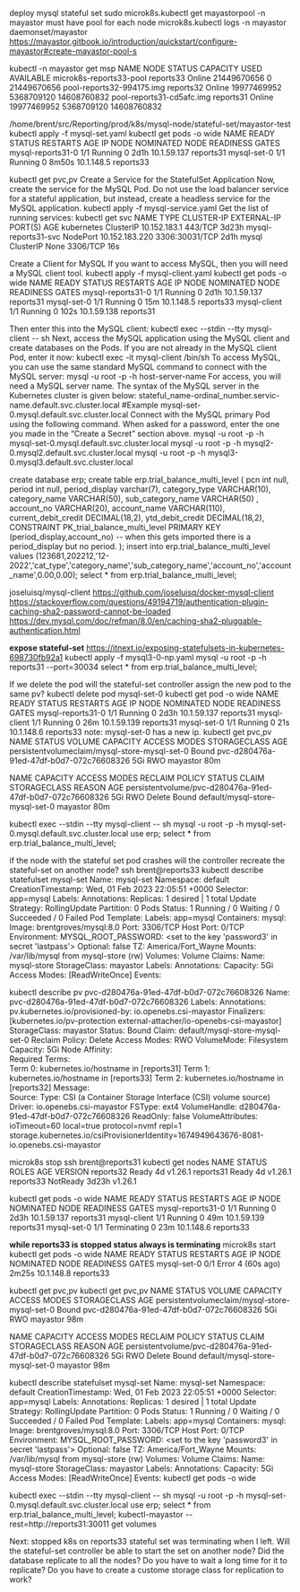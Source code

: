 deploy mysql stateful set
sudo microk8s.kubectl get mayastorpool -n mayastor
must have pool for each node
microk8s.kubectl logs -n mayastor daemonset/mayastor
https://mayastor.gitbook.io/introduction/quickstart/configure-mayastor#create-mayastor-pool-s

kubectl -n mayastor get msp
NAME                        NODE        STATUS   CAPACITY      USED         AVAILABLE
microk8s-reports33-pool     reports33   Online   21449670656   0            21449670656
pool-reports32-994175.img   reports32   Online   19977469952   5368709120   14608760832
pool-reports31-cd5afc.img   reports31   Online   19977469952   5368709120   14608760832

/home/brent/src/Reporting/prod/k8s/mysql-node/stateful-set/mayastor-test
kubectl apply -f mysql-set.yaml
kubectl get pods -o wide
NAME                READY   STATUS    RESTARTS   AGE     IP            NODE        NOMINATED NODE   READINESS GATES
mysql-reports31-0   1/1     Running   0          2d1h    10.1.59.137   reports31   <none>           <none>
mysql-set-0         1/1     Running   0          8m50s   10.1.148.5    reports33   <none>           <none>

kubectl get pvc,pv
Create a Service for the StatefulSet Application
Now, create the service for the MySQL Pod. Do not use the load balancer service for a stateful application, but instead, create a headless service for the MySQL application.
kubectl apply -f mysql-service.yaml
Get the list of running services:
kubectl get svc
NAME                  TYPE        CLUSTER-IP       EXTERNAL-IP   PORT(S)          AGE
kubernetes            ClusterIP   10.152.183.1     <none>        443/TCP          3d23h
mysql-reports31-svc   NodePort    10.152.183.220   <none>        3306:30031/TCP   2d1h
mysql                 ClusterIP   None             <none>        3306/TCP         16s

Create a Client for MySQL
If you want to access MySQL, then you will need a MySQL client tool. 
kubectl apply -f mysql-client.yaml
kubectl get pods -o wide
NAME                READY   STATUS    RESTARTS   AGE    IP            NODE        NOMINATED NODE   READINESS GATES
mysql-reports31-0   1/1     Running   0          2d1h   10.1.59.137   reports31   <none>           <none>
mysql-set-0         1/1     Running   0          15m    10.1.148.5    reports33   <none>           <none>
mysql-client        1/1     Running   0          102s   10.1.59.138   reports31   <none>           <none>

Then enter this into the MySQL client:
kubectl exec --stdin --tty mysql-client -- sh
Next, access the MySQL application using the MySQL client and create databases on the Pods.
If you are not already in the MySQL client Pod, enter it now:
kubectl exec -it mysql-client /bin/sh
To access MySQL, you can use the same standard MySQL command to connect with the MySQL server:
mysql -u root -p -h host-server-name
For access, you will need a MySQL server name. The syntax of the MySQL server in the Kubernetes cluster is given below:
stateful_name-ordinal_number.servic-name.default.svc.cluster.local
#Example
mysql-set-0.mysql.default.svc.cluster.local
Connect with the MySQL primary Pod using the following command. When asked for a password, enter the one you made in the “Create a Secret” section above.
mysql -u root -p -h mysql-set-0.mysql.default.svc.cluster.local
mysql -u root -p -h mysql2-0.mysql2.default.svc.cluster.local
mysql -u root -p -h mysql3-0.mysql3.default.svc.cluster.local

create database erp;
create table erp.trial_balance_multi_level
(
 pcn int null,
 period int null,
 period_display varchar(7),
 category_type VARCHAR(10),
 category_name VARCHAR(50),
 sub_category_name VARCHAR(50) ,
 account_no VARCHAR(20),
 account_name VARCHAR(110),
 current_debit_credit DECIMAL(18,2),
 ytd_debit_credit DECIMAL(18,2),
 CONSTRAINT PK_trial_balance_multi_level PRIMARY KEY (period_display,account_no) -- when this gets imported there is a period_display but no period.
);
insert into erp.trial_balance_multi_level
values
(123681,202212,'12-2022','cat_type','category_name','sub_category_name','account_no','account_name',0.00,0.00);
select * from erp.trial_balance_multi_level;

 joseluisq/mysql-client
 https://github.com/joseluisq/docker-mysql-client
https://stackoverflow.com/questions/49194719/authentication-plugin-caching-sha2-password-cannot-be-loaded
https://dev.mysql.com/doc/refman/8.0/en/caching-sha2-pluggable-authentication.html

**expose stateful-set**
https://itnext.io/exposing-statefulsets-in-kubernetes-698730fb92a1
kubectl apply -f mysql3-0-np.yaml
mysql -u root -p -h reports31 --port=30034
select * from erp.trial_balance_multi_level;



If we delete the pod will the stateful-set controller assign the new pod to the same pv?
kubectl delete pod mysql-set-0
kubectl get pod -o wide
NAME                READY   STATUS    RESTARTS   AGE    IP            NODE        NOMINATED NODE   READINESS GATES
mysql-reports31-0   1/1     Running   0          2d3h   10.1.59.137   reports31   <none>           <none>
mysql-client        1/1     Running   0          26m    10.1.59.139   reports31   <none>           <none>
mysql-set-0         1/1     Running   0          21s    10.1.148.6    reports33   <none>           <none>
note: mysql-set-0 has a new ip.
kubectl get pvc,pv
NAME                                            STATUS   VOLUME                                     CAPACITY   ACCESS MODES   STORAGECLASS   AGE
persistentvolumeclaim/mysql-store-mysql-set-0   Bound    pvc-d280476a-91ed-47df-b0d7-072c76608326   5Gi        RWO            mayastor       80m

NAME                                                        CAPACITY   ACCESS MODES   RECLAIM POLICY   STATUS   CLAIM                             STORAGECLASS   REASON   AGE
persistentvolume/pvc-d280476a-91ed-47df-b0d7-072c76608326   5Gi        RWO            Delete           Bound    default/mysql-store-mysql-set-0   mayastor                80m

kubectl exec --stdin --tty mysql-client -- sh
mysql -u root -p -h mysql-set-0.mysql.default.svc.cluster.local
use erp;
select * from erp.trial_balance_multi_level;


if the node with the stateful set pod crashes will the controller recreate the stateful-set on another node?
ssh brent@reports33
kubectl describe statefulset mysql-set
Name:               mysql-set
Namespace:          default
CreationTimestamp:  Wed, 01 Feb 2023 22:05:51 +0000
Selector:           app=mysql
Labels:             <none>
Annotations:        <none>
Replicas:           1 desired | 1 total
Update Strategy:    RollingUpdate
  Partition:        0
Pods Status:        1 Running / 0 Waiting / 0 Succeeded / 0 Failed
Pod Template:
  Labels:  app=mysql
  Containers:
   mysql:
    Image:      brentgroves/mysql:8.0
    Port:       3306/TCP
    Host Port:  0/TCP
    Environment:
      MYSQL_ROOT_PASSWORD:  <set to the key 'password3' in secret 'lastpass'>  Optional: false
      TZ:                   America/Fort_Wayne
    Mounts:
      /var/lib/mysql from mysql-store (rw)
  Volumes:  <none>
Volume Claims:
  Name:          mysql-store
  StorageClass:  mayastor
  Labels:        <none>
  Annotations:   <none>
  Capacity:      5Gi
  Access Modes:  [ReadWriteOnce]
Events:          <none>

kubectl describe pv pvc-d280476a-91ed-47df-b0d7-072c76608326
Name:              pvc-d280476a-91ed-47df-b0d7-072c76608326
Labels:            <none>
Annotations:       pv.kubernetes.io/provisioned-by: io.openebs.csi-mayastor
Finalizers:        [kubernetes.io/pv-protection external-attacher/io-openebs-csi-mayastor]
StorageClass:      mayastor
Status:            Bound
Claim:             default/mysql-store-mysql-set-0
Reclaim Policy:    Delete
Access Modes:      RWO
VolumeMode:        Filesystem
Capacity:          5Gi
Node Affinity:     
  Required Terms:  
    Term 0:        kubernetes.io/hostname in [reports31]
    Term 1:        kubernetes.io/hostname in [reports33]
    Term 2:        kubernetes.io/hostname in [reports32]
Message:           
Source:
    Type:              CSI (a Container Storage Interface (CSI) volume source)
    Driver:            io.openebs.csi-mayastor
    FSType:            ext4
    VolumeHandle:      d280476a-91ed-47df-b0d7-072c76608326
    ReadOnly:          false
    VolumeAttributes:      ioTimeout=60
                           local=true
                           protocol=nvmf
                           repl=1
                           storage.kubernetes.io/csiProvisionerIdentity=1674949643676-8081-io.openebs.csi-mayastor

microk8s stop
ssh brent@reports31
kubectl get nodes
NAME        STATUS     ROLES    AGE     VERSION
reports32   Ready      <none>   4d      v1.26.1
reports31   Ready      <none>   4d      v1.26.1
reports33   NotReady   <none>   3d23h   v1.26.1

kubectl get pods -o wide
NAME                READY   STATUS        RESTARTS   AGE    IP            NODE        NOMINATED NODE   READINESS GATES
mysql-reports31-0   1/1     Running       0          2d3h   10.1.59.137   reports31   <none>           <none>
mysql-client        1/1     Running       0          49m    10.1.59.139   reports31   <none>           <none>
mysql-set-0         1/1     Terminating   0          23m    10.1.148.6    reports33   <none>           <none>

**while reports33 is stopped status always is terminating**
microk8s start
kubectl get pods -o wide
NAME                READY   STATUS    RESTARTS      AGE     IP            NODE        NOMINATED NODE   READINESS GATES
mysql-set-0         0/1     Error     4 (60s ago)   2m25s   10.1.148.8    reports33   <none>           <none>

kubectl get pvc,pv
kubectl get pvc,pv
NAME                                            STATUS   VOLUME                                     CAPACITY   ACCESS MODES   STORAGECLASS   AGE
persistentvolumeclaim/mysql-store-mysql-set-0   Bound    pvc-d280476a-91ed-47df-b0d7-072c76608326   5Gi        RWO            mayastor       98m

NAME                                                        CAPACITY   ACCESS MODES   RECLAIM POLICY   STATUS   CLAIM                             STORAGECLASS   REASON   AGE
persistentvolume/pvc-d280476a-91ed-47df-b0d7-072c76608326   5Gi        RWO            Delete           Bound    default/mysql-store-mysql-set-0   mayastor                98m

kubectl describe statefulset mysql-set
Name:               mysql-set
Namespace:          default
CreationTimestamp:  Wed, 01 Feb 2023 22:05:51 +0000
Selector:           app=mysql
Labels:             <none>
Annotations:        <none>
Replicas:           1 desired | 1 total
Update Strategy:    RollingUpdate
  Partition:        0
Pods Status:        1 Running / 0 Waiting / 0 Succeeded / 0 Failed
Pod Template:
  Labels:  app=mysql
  Containers:
   mysql:
    Image:      brentgroves/mysql:8.0
    Port:       3306/TCP
    Host Port:  0/TCP
    Environment:
      MYSQL_ROOT_PASSWORD:  <set to the key 'password3' in secret 'lastpass'>  Optional: false
      TZ:                   America/Fort_Wayne
    Mounts:
      /var/lib/mysql from mysql-store (rw)
  Volumes:  <none>
Volume Claims:
  Name:          mysql-store
  StorageClass:  mayastor
  Labels:        <none>
  Annotations:   <none>
  Capacity:      5Gi
  Access Modes:  [ReadWriteOnce]
Events:          <none>
kubectl get pods -o wide

kubectl exec --stdin --tty mysql-client -- sh
mysql -u root -p -h mysql-set-0.mysql.default.svc.cluster.local
use erp;
select * from erp.trial_balance_multi_level;
kubectl-mayastor --rest=http://reports31:30011 get volumes

Next:
stopped k8s on reports33
stateful set was terminating when I left.
Will the stateful-set controller be able to start the set on another node?
Did the database replicate to all the nodes?
Do you have to wait a long time for it to replicate?
Do you have to create a custome storage class for replication to work?

